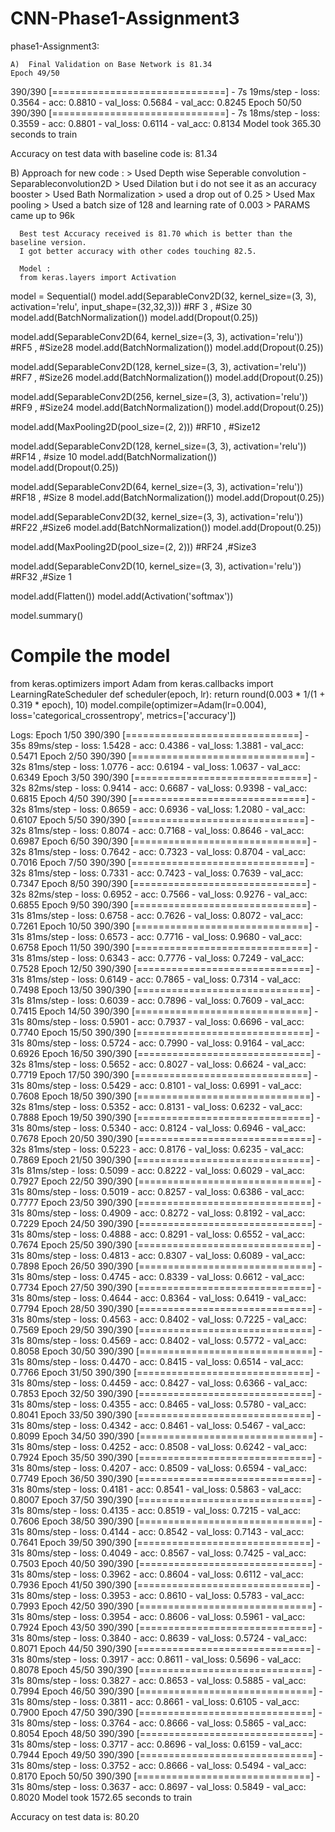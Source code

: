 # CNN-Phase1-Assignment3
phase1-Assignment3:

    A)  Final Validation on Base Network is 81.34 
    Epoch 49/50
390/390 [==============================] - 7s 19ms/step - loss: 0.3564 - acc: 0.8810 - val_loss: 0.5684 - val_acc: 0.8245
Epoch 50/50
390/390 [==============================] - 7s 18ms/step - loss: 0.3559 - acc: 0.8801 - val_loss: 0.6114 - val_acc: 0.8134
Model took 365.30 seconds to train

Accuracy on test data with baseline code is: 81.34

   B) Approach for new code :
      > Used Depth wise Seperable convolution - Separableconvolution2D
      > Used Dilation but i do not see it as an accuracy booster 
      > Used Bath Normalization 
      > used a drop out of 0.25 
      > Used Max pooling 
      > Used a batch size of 128 and learning rate of 0.003 
      > PARAMS came up to 96k 
      
      Best test Accuracy received is 81.70 which is better than the baseline version. 
      I got better accuracy with other codes touching 82.5.
      
      Model :
      from keras.layers import Activation

model = Sequential()
model.add(SeparableConv2D(32, kernel_size=(3, 3), activation='relu', input_shape=(32,32,3)))  #RF 3 , #Size 30
model.add(BatchNormalization())
model.add(Dropout(0.25))

model.add(SeparableConv2D(64, kernel_size=(3, 3), activation='relu'))  #RF5  , #Size28
model.add(BatchNormalization())
model.add(Dropout(0.25))

model.add(SeparableConv2D(128, kernel_size=(3, 3), activation='relu')) #RF7   , #Size26
model.add(BatchNormalization())
model.add(Dropout(0.25))

model.add(SeparableConv2D(256, kernel_size=(3, 3), activation='relu')) #RF9   , #Size24
model.add(BatchNormalization())
model.add(Dropout(0.25))

model.add(MaxPooling2D(pool_size=(2, 2)))                               #RF10  , #Size12

model.add(SeparableConv2D(128, kernel_size=(3, 3), activation='relu'))  #RF14    , #size 10
model.add(BatchNormalization())
model.add(Dropout(0.25))

model.add(SeparableConv2D(64, kernel_size=(3, 3), activation='relu'))   #RF18    , #Size 8
model.add(BatchNormalization())
model.add(Dropout(0.25))

model.add(SeparableConv2D(32, kernel_size=(3, 3), activation='relu'))    #RF22   ,#Size6
model.add(BatchNormalization())
model.add(Dropout(0.25))

model.add(MaxPooling2D(pool_size=(2, 2)))                                #RF24   ,#Size3

model.add(SeparableConv2D(10, kernel_size=(3, 3), activation='relu'))    #RF32    ,#Size 1

model.add(Flatten())
model.add(Activation('softmax'))

model.summary()

# Compile the model

from keras.optimizers import Adam
from keras.callbacks import LearningRateScheduler
def scheduler(epoch, lr):
  return round(0.003 * 1/(1 + 0.319 * epoch), 10)
model.compile(optimizer=Adam(lr=0.004), loss='categorical_crossentropy', metrics=['accuracy'])



Logs:
Epoch 1/50
390/390 [==============================] - 35s 89ms/step - loss: 1.5428 - acc: 0.4386 - val_loss: 1.3881 - val_acc: 0.5471
Epoch 2/50
390/390 [==============================] - 32s 81ms/step - loss: 1.0776 - acc: 0.6194 - val_loss: 1.0637 - val_acc: 0.6349
Epoch 3/50
390/390 [==============================] - 32s 82ms/step - loss: 0.9414 - acc: 0.6687 - val_loss: 0.9398 - val_acc: 0.6815
Epoch 4/50
390/390 [==============================] - 32s 81ms/step - loss: 0.8659 - acc: 0.6936 - val_loss: 1.2080 - val_acc: 0.6107
Epoch 5/50
390/390 [==============================] - 32s 81ms/step - loss: 0.8074 - acc: 0.7168 - val_loss: 0.8646 - val_acc: 0.6987
Epoch 6/50
390/390 [==============================] - 32s 81ms/step - loss: 0.7642 - acc: 0.7323 - val_loss: 0.8704 - val_acc: 0.7016
Epoch 7/50
390/390 [==============================] - 32s 81ms/step - loss: 0.7331 - acc: 0.7423 - val_loss: 0.7639 - val_acc: 0.7347
Epoch 8/50
390/390 [==============================] - 32s 82ms/step - loss: 0.6952 - acc: 0.7566 - val_loss: 0.9276 - val_acc: 0.6855
Epoch 9/50
390/390 [==============================] - 31s 81ms/step - loss: 0.6758 - acc: 0.7626 - val_loss: 0.8072 - val_acc: 0.7261
Epoch 10/50
390/390 [==============================] - 31s 81ms/step - loss: 0.6573 - acc: 0.7716 - val_loss: 0.9680 - val_acc: 0.6758
Epoch 11/50
390/390 [==============================] - 31s 81ms/step - loss: 0.6343 - acc: 0.7776 - val_loss: 0.7249 - val_acc: 0.7528
Epoch 12/50
390/390 [==============================] - 31s 81ms/step - loss: 0.6149 - acc: 0.7865 - val_loss: 0.7314 - val_acc: 0.7498
Epoch 13/50
390/390 [==============================] - 31s 81ms/step - loss: 0.6039 - acc: 0.7896 - val_loss: 0.7609 - val_acc: 0.7415
Epoch 14/50
390/390 [==============================] - 31s 80ms/step - loss: 0.5901 - acc: 0.7937 - val_loss: 0.6696 - val_acc: 0.7740
Epoch 15/50
390/390 [==============================] - 31s 80ms/step - loss: 0.5724 - acc: 0.7990 - val_loss: 0.9164 - val_acc: 0.6926
Epoch 16/50
390/390 [==============================] - 32s 81ms/step - loss: 0.5652 - acc: 0.8027 - val_loss: 0.6624 - val_acc: 0.7719
Epoch 17/50
390/390 [==============================] - 31s 80ms/step - loss: 0.5429 - acc: 0.8101 - val_loss: 0.6991 - val_acc: 0.7608
Epoch 18/50
390/390 [==============================] - 32s 81ms/step - loss: 0.5352 - acc: 0.8131 - val_loss: 0.6232 - val_acc: 0.7888
Epoch 19/50
390/390 [==============================] - 31s 80ms/step - loss: 0.5340 - acc: 0.8124 - val_loss: 0.6946 - val_acc: 0.7678
Epoch 20/50
390/390 [==============================] - 32s 81ms/step - loss: 0.5223 - acc: 0.8176 - val_loss: 0.6235 - val_acc: 0.7869
Epoch 21/50
390/390 [==============================] - 31s 81ms/step - loss: 0.5099 - acc: 0.8222 - val_loss: 0.6029 - val_acc: 0.7927
Epoch 22/50
390/390 [==============================] - 31s 80ms/step - loss: 0.5019 - acc: 0.8257 - val_loss: 0.6386 - val_acc: 0.7777
Epoch 23/50
390/390 [==============================] - 31s 80ms/step - loss: 0.4909 - acc: 0.8272 - val_loss: 0.8192 - val_acc: 0.7229
Epoch 24/50
390/390 [==============================] - 31s 80ms/step - loss: 0.4888 - acc: 0.8291 - val_loss: 0.6552 - val_acc: 0.7674
Epoch 25/50
390/390 [==============================] - 31s 80ms/step - loss: 0.4813 - acc: 0.8307 - val_loss: 0.6089 - val_acc: 0.7898
Epoch 26/50
390/390 [==============================] - 31s 80ms/step - loss: 0.4745 - acc: 0.8339 - val_loss: 0.6612 - val_acc: 0.7734
Epoch 27/50
390/390 [==============================] - 31s 80ms/step - loss: 0.4644 - acc: 0.8364 - val_loss: 0.6419 - val_acc: 0.7794
Epoch 28/50
390/390 [==============================] - 31s 80ms/step - loss: 0.4563 - acc: 0.8402 - val_loss: 0.7225 - val_acc: 0.7569
Epoch 29/50
390/390 [==============================] - 31s 80ms/step - loss: 0.4569 - acc: 0.8402 - val_loss: 0.5772 - val_acc: 0.8058
Epoch 30/50
390/390 [==============================] - 31s 80ms/step - loss: 0.4470 - acc: 0.8415 - val_loss: 0.6514 - val_acc: 0.7766
Epoch 31/50
390/390 [==============================] - 31s 80ms/step - loss: 0.4459 - acc: 0.8427 - val_loss: 0.6366 - val_acc: 0.7853
Epoch 32/50
390/390 [==============================] - 31s 80ms/step - loss: 0.4355 - acc: 0.8465 - val_loss: 0.5780 - val_acc: 0.8041
Epoch 33/50
390/390 [==============================] - 31s 80ms/step - loss: 0.4342 - acc: 0.8461 - val_loss: 0.5467 - val_acc: 0.8099
Epoch 34/50
390/390 [==============================] - 31s 80ms/step - loss: 0.4252 - acc: 0.8508 - val_loss: 0.6242 - val_acc: 0.7924
Epoch 35/50
390/390 [==============================] - 31s 80ms/step - loss: 0.4207 - acc: 0.8509 - val_loss: 0.6594 - val_acc: 0.7749
Epoch 36/50
390/390 [==============================] - 31s 80ms/step - loss: 0.4181 - acc: 0.8541 - val_loss: 0.5863 - val_acc: 0.8007
Epoch 37/50
390/390 [==============================] - 31s 80ms/step - loss: 0.4135 - acc: 0.8519 - val_loss: 0.7215 - val_acc: 0.7606
Epoch 38/50
390/390 [==============================] - 31s 80ms/step - loss: 0.4144 - acc: 0.8542 - val_loss: 0.7143 - val_acc: 0.7641
Epoch 39/50
390/390 [==============================] - 31s 80ms/step - loss: 0.4049 - acc: 0.8567 - val_loss: 0.7425 - val_acc: 0.7503
Epoch 40/50
390/390 [==============================] - 31s 80ms/step - loss: 0.3962 - acc: 0.8604 - val_loss: 0.6112 - val_acc: 0.7936
Epoch 41/50
390/390 [==============================] - 31s 80ms/step - loss: 0.3953 - acc: 0.8610 - val_loss: 0.5783 - val_acc: 0.7993
Epoch 42/50
390/390 [==============================] - 31s 80ms/step - loss: 0.3954 - acc: 0.8606 - val_loss: 0.5961 - val_acc: 0.7924
Epoch 43/50
390/390 [==============================] - 31s 80ms/step - loss: 0.3840 - acc: 0.8639 - val_loss: 0.5724 - val_acc: 0.8071
Epoch 44/50
390/390 [==============================] - 31s 80ms/step - loss: 0.3917 - acc: 0.8611 - val_loss: 0.5696 - val_acc: 0.8078
Epoch 45/50
390/390 [==============================] - 31s 80ms/step - loss: 0.3827 - acc: 0.8653 - val_loss: 0.5885 - val_acc: 0.7994
Epoch 46/50
390/390 [==============================] - 31s 80ms/step - loss: 0.3811 - acc: 0.8661 - val_loss: 0.6105 - val_acc: 0.7900
Epoch 47/50
390/390 [==============================] - 31s 80ms/step - loss: 0.3764 - acc: 0.8666 - val_loss: 0.5865 - val_acc: 0.8054
Epoch 48/50
390/390 [==============================] - 31s 80ms/step - loss: 0.3717 - acc: 0.8696 - val_loss: 0.6159 - val_acc: 0.7944
Epoch 49/50
390/390 [==============================] - 31s 80ms/step - loss: 0.3752 - acc: 0.8666 - val_loss: 0.5494 - val_acc: 0.8170
Epoch 50/50
390/390 [==============================] - 31s 80ms/step - loss: 0.3637 - acc: 0.8697 - val_loss: 0.5849 - val_acc: 0.8020
Model took 1572.65 seconds to train

Accuracy on test data is: 80.20
